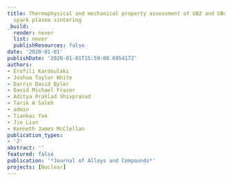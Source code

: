 ```yaml
---
title: Thermophysical and mechanical property assessment of UB2 and UB4 sintered via
  spark plasma sintering
_build:
  render: never
  list: never
  publishResources: false
date: '2020-01-01'
publishDate: '2020-01-01T15:59:00.695417Z'
authors:
- Erofili Kardoulaki
- Joshua Taylor White
- Darrin David Byler
- David Michael Frazer
- Aditya Prahlad Shivprasad
- Tarik A Saleh
- admin
- Tiankai Yao
- Jie Lian
- Kenneth James McClellan
publication_types:
- '2'
abstract: ''
featured: false
publication: '*Journal of Alloys and Compounds*'
projects: [Nuclear]
---
```


